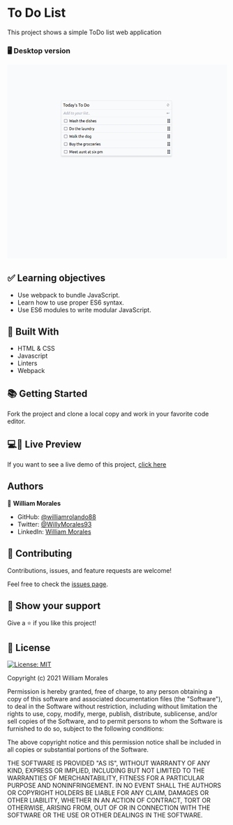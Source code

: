 # To Do List

<!-- Include a paragraph of the app -->

This project shows a simple ToDo list web application

### 🖥️ Desktop version

![Desktop version](./src/screenshot.png)

<!-- ### 📱 Mobile version -->

<!-- Include some screenshots of mobile version -->

## ✅ Learning objectives

- Use webpack to bundle JavaScript.
- Learn how to use proper ES6 syntax.
- Use ES6 modules to write modular JavaScript.

## 🧩 Built With

- HTML & CSS
- Javascript
- Linters
- Webpack

## 📚 Getting Started

Fork the project and clone a local copy and work in your favorite code editor.

<!--
### Prerequisites

For this project to run you will need the following tools:

- requisite

### Setup

Fork a copy to your repository

### Install

Follow the installation guidelines for:

-requisite

### Usage

You can work in your favorite Code Editor -->

## 💻📱 Live Preview

<!-- There is no Live Demo available at the moment -->

If you want to see a live demo of this project, [click here](https://williamrolando88.github.io/to-do-list/)

## Authors

👤 **William Morales**

- GitHub: [@williamrolando88](https://github.com/williamrolando88)
- Twitter: [@WillyMorales93](https://twitter.com/WillyMorales93)
- LinkedIn: [William Morales](https://www.linkedin.com/in/william-morales-palma/)

## 🤝 Contributing

Contributions, issues, and feature requests are welcome!

Feel free to check the [issues page](../../issues).

## 👏 Show your support

Give a ⭐️ if you like this project!

<!-- ## 👍 Credits -->

<!--
GUI & Graphic Design: Cindy Shin

- Behance: [Cindy Shin](https://www.behance.net/adagio07)
-->

## 📝 License

[![License: MIT](https://img.shields.io/badge/License-MIT-yellow.svg)](https://opensource.org/licenses/MIT)

Copyright (c) 2021 William Morales

Permission is hereby granted, free of charge, to any person obtaining a copy of this software and associated documentation files (the "Software"), to deal in the Software without restriction, including without limitation the rights to use, copy, modify, merge, publish, distribute, sublicense, and/or sell copies of the Software, and to permit persons to whom the Software is furnished to do so, subject to the following conditions:

The above copyright notice and this permission notice shall be included in all copies or substantial portions of the Software.

THE SOFTWARE IS PROVIDED "AS IS", WITHOUT WARRANTY OF ANY KIND, EXPRESS OR IMPLIED, INCLUDING BUT NOT LIMITED TO THE WARRANTIES OF MERCHANTABILITY, FITNESS FOR A PARTICULAR PURPOSE AND NONINFRINGEMENT. IN NO EVENT SHALL THE AUTHORS OR COPYRIGHT HOLDERS BE LIABLE FOR ANY CLAIM, DAMAGES OR OTHER LIABILITY, WHETHER IN AN ACTION OF CONTRACT, TORT OR OTHERWISE, ARISING FROM, OUT OF OR IN CONNECTION WITH THE SOFTWARE OR THE USE OR OTHER DEALINGS IN THE SOFTWARE.
